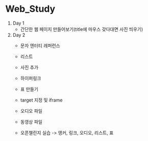 # Web_Study
1. Day 1
    - 간단한 웹 페이지 만들어보기(title에 마우스 갖다대면 사진 띄우기)
2. Day 2
    - 문자 엔터티 레퍼런스
    - 리스트
    - 사진 추가
    - 하이퍼링크
    - 표 만들기
    - target 지정 및 iframe
    - 오디오 파일
    - 동영상 파일
    
    - 오픈챌린지 실습 -> 앵커, 링크, 오디오, 리스트, 표